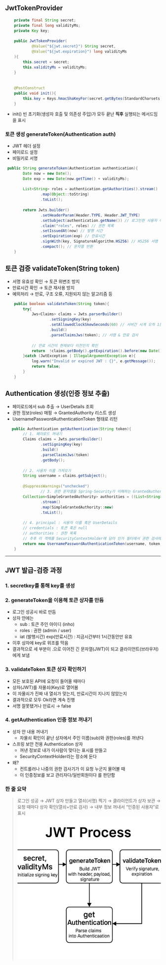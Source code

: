 ## JwtTokenProvider

```java
    private final String secret;
    private final long validityMs;
    private Key key;

    public JwtTokenProvider(
            @Value("${jwt.secret}") String secret,
            @Value("${jwt.expiration}") long validityMs
    ){
        this.secret = secret;
        this.validityMs = validityMs;
    }
    
    
    @PostConstruct
    public void init(){
        this.key = Keys.hmacShaKeyFor(secret.getBytes(StandardCharsets.UTF_8));
    }

```

- init()  빈 초기화(생성자 호출 및 의존성 주입)가 모두 끝난 **직후** 실행되는 메서드임을 표시

### 토큰 생성 generateToken(Authentication auth)

- JWT 헤더 설정
- 페이로드 설정
- 비밀키로 서명

```java
 public String generateToken(Authentication authentication){
        Date now = new Date();
        Date exp = new Date(now.getTime() + validityMs);

        List<String> roles = authentication.getAuthorities().stream()
                .map(Object::toString)
                .toList();

        return Jwts.builder()
                .setHeaderParam(Header.TYPE, Header.JWT_TYPE)
                .setSubject(authentication.getName()) // 로그인한 사용자 이름 
                .claim("roles", roles) // 권한 목록
                .setIssuedAt(now) // 발행 시간
                .setExpiration(exp) // 만료시간
                .signWith(key, SignatureAlgorithm.HS256) // HS256 서명
                .compact(); // 문자열 반환 
    }
```

## 토큰 검증 validateToken(String token)

- 서명 유효성 확인 → 토큰 위변조 방지
- 만료시간 확인 → 토큰 재사용 방지
- 예외처리 → 만료, 구조 오류, 지원되지 않는 알고리즘 등

```java
    public boolean validateToken(String token){
        try{
            Jws<Claims> claims = Jwts.parserBuilder()
                    .setSigningKey(key)
                    .setAllowedClockSkewSeconds(60) // 서버간 시계 오차 1분 허용 
                    .build() 
                    .parseClaimsJws(token); // 서명 & 만료 검사

            // 만료 시간이 현재보다 이전인지 확인 
            return  !claims.getBody().getExpiration().before(new Date());
        }catch (JwtException | IllegalArgumentException e){
            log.warn("Invalid or expired JWT : {}", e.getMessage());
            return false;
        }
    }
```

## Authentication 생성(인증 정보 추출)

- 페이로드에서 sub 추출 → UserDetails 조회
- 권한 정보(roles) 매핑 → GrantedAuthority 리스트 생성
- UsernamePasswordAuthenticationToken 형태로 리턴

```java
   public Authentication getAuthentication(String token){
        // 1. 페이로드 꺼내기 
        Claims claims = Jwts.parserBuilder()
                .setSigningKey(key)
                .build()
                .parseClaimsJws(token)
                .getBody();

        // 2. 사용자 이름 가져오기
        String username = claims.getSubject();

        @SuppressWarnings("unchecked")
                // 3. 권한 문자열을 Spring-Security가 이해하는 GrantedAuthority 객체로 변환
        Collection<SimpleGrantedAuthority> authorities = ((List<String>) claims.get("roles"))
                .stream()
                .map(SimpleGrantedAuthority::new)
                .toList();

        // 4. principal : 사용자 이름 혹은 UserDetails
        // credentials : 토큰 혹은 null
        // authorities : 권한 목록 
        // 추후 이 객체를 SecurityContextHolder에 담아 인가 필터에서 권한 검사에 활용
        return new UsernamePasswordAuthenticationToken(username, token, authorities);
    }
```

---

## JWT 발급-검증 과정

### 1. secretkey를 통해 key를 생성

### 2. generateToken을 이용해 토큰 상자를 만듬

- 로그인 성공시 바로 만듬
- 상자 안에는
    - sub : 토큰 주인 아이디 (inho)
    - roles : 권한 (admin / user)
    - iat (발행시간) exp(만료시간) : 지금시간부터 1시간동안만 유효
- 이후 상자에 key로 위조를 막음
- 결과적으로 세 부분이 .으로 이어진 긴 문자열(JWT)이 되고 클라이언트(브라우저)에게 보냄

### 3. validateToken 토큰 상자 확인하기

- 모든 보호된 API에 요청이 들어올 때마다
- 상자(JWT)를 자물쇠(Key)로 열어봄
- 이 자물쇠가 진짜 내 열쇠가 맞는지, 만료시간이 지나지 않았는지
- 결과적으로 모두 Ok라면 계속 진행
- 서명 잘못됐거나 만료시 → false

### 4. getAuthentication 인증 정보 꺼내기

- 상자 안 내용 꺼내기
    - 자물쇠 확인이 끝난 상자에서 주인 이름(sub)와 권한(roles)를 꺼낸다
- 스프링 보안 전용 Authentication 상자
    - 꺼낸 정보로 내가 이사람이 맞다는 표시를 만들고
    - SecurityContextHolder라는 장소에 둔다
- 왜?
    - 컨트롤러나 나중의 권한 검사기가 이 요청 누군지 물어볼 때
    - 이 인증정보를 보고 관리자다/일반회원이다 를 판단함

### 한 줄 요약

> 로그인 성공 → JWT 상자 만들고 열쇠(서명) 찍기 → 클라이언트가 상자 보관 → 요청 때마다 상자 확인(열쇠+만료 검사) → 내부 정보 꺼내서 “인증된 사용자”로 표시
![img_2.png](img_2.png)

